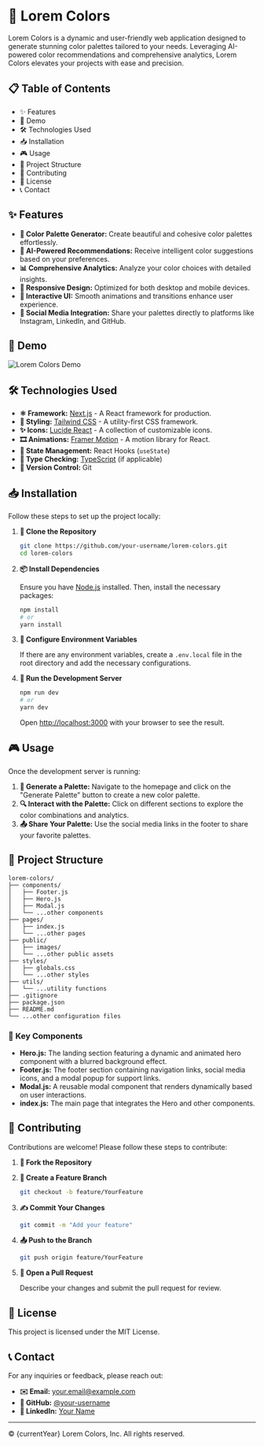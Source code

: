 # 🎨 Lorem Colors

Lorem Colors is a dynamic and user-friendly web application designed to generate stunning color palettes tailored to your needs. Leveraging AI-powered color recommendations and comprehensive analytics, Lorem Colors elevates your projects with ease and precision.

## 📋 Table of Contents

- ✨ Features
- 🚀 Demo
- 🛠️ Technologies Used
- 📥 Installation
- 🎮 Usage
- 📂 Project Structure
- 🤝 Contributing
- 📄 License
- 📞 Contact

## ✨ Features

- **🎨 Color Palette Generator:** Create beautiful and cohesive color palettes effortlessly.
- **🤖 AI-Powered Recommendations:** Receive intelligent color suggestions based on your preferences.
- **📊 Comprehensive Analytics:** Analyze your color choices with detailed insights.
- **📱 Responsive Design:** Optimized for both desktop and mobile devices.
- **🔄 Interactive UI:** Smooth animations and transitions enhance user experience.
- **🔗 Social Media Integration:** Share your palettes directly to platforms like Instagram, LinkedIn, and GitHub.

## 🚀 Demo

![Lorem Colors Demo](./public/demo.gif)

## 🛠️ Technologies Used

- **⚛️ Framework:** [Next.js](https://nextjs.org/) - A React framework for production.
- **🎨 Styling:** [Tailwind CSS](https://tailwindcss.com/) - A utility-first CSS framework.
- **✨ Icons:** [Lucide React](https://lucide.dev/) - A collection of customizable icons.
- **🎞️ Animations:** [Framer Motion](https://www.framer.com/motion/) - A motion library for React.
- **🔧 State Management:** React Hooks (`useState`)
- **📝 Type Checking:** [TypeScript](https://www.typescriptlang.org/) (if applicable)
- **📂 Version Control:** Git

## 📥 Installation

Follow these steps to set up the project locally:

1. **🔗 Clone the Repository**

   ```bash
   git clone https://github.com/your-username/lorem-colors.git
   cd lorem-colors
   ```

2. **📦 Install Dependencies**

   Ensure you have [Node.js](https://nodejs.org/) installed. Then, install the necessary packages:

   ```bash
   npm install
   # or
   yarn install
   ```

3. **🔑 Configure Environment Variables**

   If there are any environment variables, create a `.env.local` file in the root directory and add the necessary configurations.

4. **🚀 Run the Development Server**

   ```bash
   npm run dev
   # or
   yarn dev
   ```

   Open [http://localhost:3000](http://localhost:3000) with your browser to see the result.

## 🎮 Usage

Once the development server is running:

1. **🎨 Generate a Palette:** Navigate to the homepage and click on the "Generate Palette" button to create a new color palette.
2. **🔍 Interact with the Palette:** Click on different sections to explore the color combinations and analytics.
3. **📤 Share Your Palette:** Use the social media links in the footer to share your favorite palettes.

## 📂 Project Structure

```
lorem-colors/
├── components/
│   ├── Footer.js
│   ├── Hero.js
│   ├── Modal.js
│   └── ...other components
├── pages/
│   ├── index.js
│   └── ...other pages
├── public/
│   ├── images/
│   └── ...other public assets
├── styles/
│   ├── globals.css
│   └── ...other styles
├── utils/
│   └── ...utility functions
├── .gitignore
├── package.json
├── README.md
└── ...other configuration files
```

### 🔑 Key Components

- **Hero.js:** The landing section featuring a dynamic and animated hero component with a blurred background effect.
- **Footer.js:** The footer section containing navigation links, social media icons, and a modal popup for support links.
- **Modal.js:** A reusable modal component that renders dynamically based on user interactions.
- **index.js:** The main page that integrates the Hero and other components.

## 🤝 Contributing

Contributions are welcome! Please follow these steps to contribute:

1. **🍴 Fork the Repository**

2. **🌱 Create a Feature Branch**

   ```bash
   git checkout -b feature/YourFeature
   ```

3. **✍️ Commit Your Changes**

   ```bash
   git commit -m "Add your feature"
   ```

4. **📤 Push to the Branch**

   ```bash
   git push origin feature/YourFeature
   ```

5. **🔀 Open a Pull Request**

   Describe your changes and submit the pull request for review.

## 📄 License

This project is licensed under the MIT License.

## 📞 Contact

For any inquiries or feedback, please reach out:

- **✉️ Email:** your.email@example.com
- **🐙 GitHub:** [@your-username](https://github.com/your-username)
- **🔗 LinkedIn:** [Your Name](https://linkedin.com/in/your-profile)

---

© {currentYear} Lorem Colors, Inc. All rights reserved.
